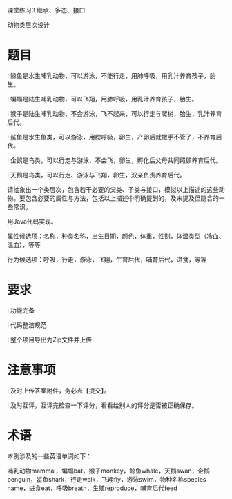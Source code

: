 课堂练习3  继承、多态、接口

动物类层次设计

# 题目

l 鲸鱼是水生哺乳动物，可以游泳，不能行走，用肺呼吸，用乳汁养育孩子，胎生。

l 蝙蝠是陆生哺乳动物，可以飞翔，用肺呼吸，用乳汁养育孩子，胎生。

l 猴子是陆生哺乳动物，不会游泳，飞不起来，可以行走与爬树，胎生，乳汁养育后代。

l 鲨鱼是水生鱼类，可以游泳，用腮呼吸，卵生，产卵后就撒手不管了，不养育后代。

l 企鹅是鸟类，可以行走与游泳，不会飞，卵生，孵化后父母共同照顾养育后代。

l 天鹅是鸟类，可以行走、游泳与飞翔，卵生，双亲负责养育后代。

请抽象出一个类层次，包含若干必要的父类、子类与接口，模拟以上描述的这些动物。要包含必要的属性与方法，包括以上描述中明确提到的，及未提及但隐含的一些常识。

用Java代码实现。

属性候选项：名称，种类名称，出生日期，颜色，体重，性别，体温类型（冷血、温血），等等

行为候选项：呼吸，行走，游泳，飞翔，生育后代，哺育后代，进食，等等

# 要求

l 功能完备

l 代码整洁规范

l 整个项目导出为Zip文件并上传

# 注意事项

l 及时上传答案附件，务必点【提交】。

l 及时互评，互评完检查一下评分，看看给别人的评分是否被正确保存。

# 术语

本例涉及的一些英语单词如下：

哺乳动物mammal，蝙蝠bat，猴子monkey，鲸鱼whale，天鹅swan，企鹅penguin，鲨鱼shark，行走walk，飞翔fly，游泳swim，物种名称species name，进食eat，呼吸breath，生殖reproduce，哺育后代feed